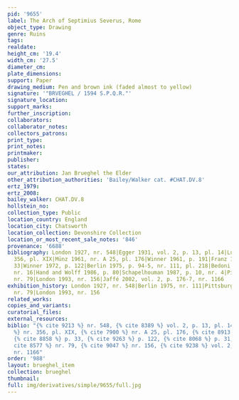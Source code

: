 ```yaml
---
pid: '9655'
label: The Arch of Septimius Severus, Rome
object_type: Drawing
genre: Ruins
tags: 
realdate: 
height_cm: '19.4'
width_cm: '27.5'
diameter_cm: 
plate_dimensions: 
support: Paper
drawing_medium: Pen and brown ink (faded almost to yellow)
signature: '"BRVEGHEL / 1594 S.P.Q.R."'
signature_location: 
support_marks: 
further_inscription: 
collaborators: 
collaborator_notes: 
collectors_patrons: 
print_type: 
print_notes: 
printmaker: 
publisher: 
states: 
our_attribution: Jan Brueghel the Elder
other_attribution_authorities: 'Bailey/Walker cat. #CHAT.DV.8'
ertz_1979: 
ertz_2008: 
bailey_walker: CHAT.DV.8
hollstein_no: 
collection_type: Public
location_country: England
location_city: Chatsworth
location_collection: Devonshire Collection
location_or_most_recent_sale_notes: '846'
provenance: '6688'
bibliography: London 1927, nr. 548|Egger 1931, vol. 2, p. 13, pl. 14|Lugt 1949, nr.
  356, pl. XIX|Münz 1961, nr. A 25, pl. 176|Winner 1961, p. 191|Franz 1968-69, p.
  33|Winner 1972, p. 122|Berlin 1975, p. 94-5, nr. 111, pl. 218|Bedoni 1983, p. 31,
  nr. 16|Hand and Wolff 1986, p. 80|Schapelhouman 1987, p. 10, nr. 4|Pittsburgh 1987-88,
  nr. 79|London 1993, nr. 156|Jaffé 2002, vol. 2, p. 176-7, nr. 1166
exhibition_history: London 1927, nr. 548|Berlin 1975, nr. 111|Pittsburgh 1987-88,
  nr. 79|London 1993, nr. 156
related_works: 
copies_and_variants: 
curatorial_files: 
external_resources: 
biblio: "{% cite 9213 %} nr. 548, {% cite 8389 %} vol. 2, p. 13, pl. 14, {% cite 8517
  %} nr. 356, pl. XIX, {% cite 7900 %} nr. A 25, pl. 176, {% cite 8913 %} p. 191,
  {% cite 8858 %} p. 33, {% cite 9263 %} p. 122, {% cite 8068 %} p. 31, nr. 16, {%
  cite 8577 %} nr. 79, {% cite 9047 %} nr. 156, {% cite 9238 %} vol. 2, p. 176-7,
  nr. 1166"
order: '988'
layout: brueghel_item
collection: brueghel
thumbnail: 
full: img/derivatives/simple/9655/full.jpg
---
```

